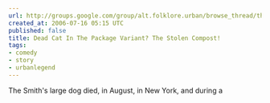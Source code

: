 ```yaml
---
url: http://groups.google.com/group/alt.folklore.urban/browse_thread/thread/e2e3de93b574022a/09cb77f71f41a53e?lnk=st&q=dead+dog+stolen+suitcase&rnum=2&hl=en#09cb77f71f41a53e
created_at: 2006-07-16 05:15 UTC
published: false
title: Dead Cat In The Package Variant? The Stolen Compost!
tags:
- comedy
- story
- urbanlegend
---
```


The Smith's large dog died, in August, in New York, and during a
